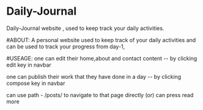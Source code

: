 # Daily-Journal
Daily-Journal website , used to keep track your daily activities.


#ABOUT:
A personal website used to keep track of your daily activities and can be used to track your progress 
from day-1,

#USEAGE:
one can edit their home,about and contact content -- by clicking edit key in navbar

one can publish their work that they have done in a day -- by clicking compose key in navbar

can use path -  /posts/<title-name-given> to navigate to that page directly (or) can press read more
